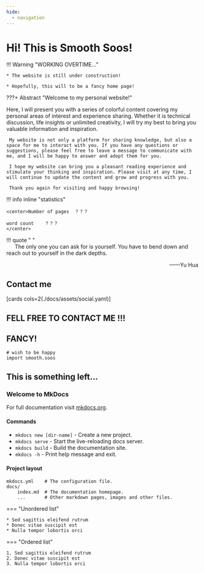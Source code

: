 ```yaml
---
hide:
  - navigation
---
```


# Hi! This is Smooth Soos!
!!! Warning "WORKING OVERTIME..."

    * The website is still under construction!

    * Hopefully, this will to be a fancy home page!

???+ Abstract "Welcome to my personal website!"
    
   Here, I will present you with a series of colorful content covering my personal areas of interest and experience sharing. Whether it is technical discussion, life insights or unlimited creativity, I will try my best to bring you valuable information and inspiration.

     My website is not only a platform for sharing knowledge, but also a space for me to interact with you. If you have any questions or suggestions, please feel free to leave a message to communicate with me, and I will be happy to answer and adopt them for you.

     I hope my website can bring you a pleasant reading experience and stimulate your thinking and inspiration. Please visit at any time, I will continue to update the content and grow and progress with you.

     Thank you again for visiting and happy browsing!

!!! info inline "statistics"

    <center>Number of pages  ？？？
    
    word count    ？？？
    </center>
    
!!! quote " "
    <br/>
    &emsp;&nbsp; The only one you can ask for is yourself. You have to bend down and reach out to yourself in the dark depths.
    <p align="right">——Yu Hua</p>

## Contact me
[cards cols=2(./docs/assets/social.yaml)]


##  FELL FREE TO CONTACT ME !!! 

## FANCY!

    # wish to be happy
    import smooth.soos

## This is something left...

### Welcome to MkDocs

For full documentation visit [mkdocs.org](https://www.mkdocs.org).

#### Commands

* `mkdocs new [dir-name]` - Create a new project.
* `mkdocs serve` - Start the live-reloading docs server.
* `mkdocs build` - Build the documentation site.
* `mkdocs -h` - Print help message and exit.

#### Project layout

    mkdocs.yml    # The configuration file.
    docs/
        index.md  # The documentation homepage.
        ...       # Other markdown pages, images and other files.

=== "Unordered list"

    * Sed sagittis eleifend rutrum
    * Donec vitae suscipit est
    * Nulla tempor lobortis orci

=== "Ordered list"

    1. Sed sagittis eleifend rutrum
    2. Donec vitae suscipit est
    3. Nulla tempor lobortis orci
